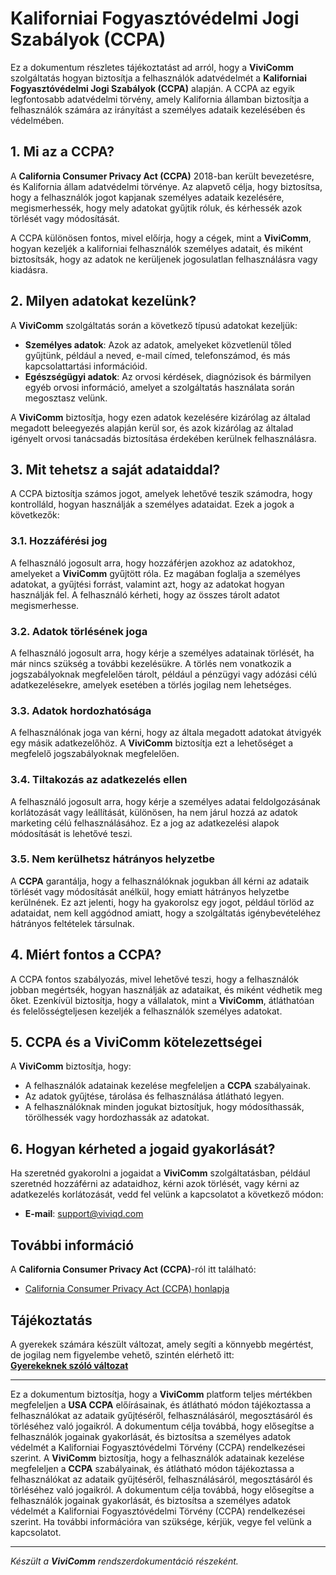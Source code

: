 # Kaliforniai Fogyasztóvédelmi Jogi Szabályok (CCPA)

Ez a dokumentum részletes tájékoztatást ad arról, hogy a **ViviComm** szolgáltatás hogyan biztosítja a felhasználók adatvédelmét a **Kaliforniai Fogyasztóvédelmi Jogi Szabályok (CCPA)** alapján. A CCPA az egyik legfontosabb adatvédelmi törvény, amely Kalifornia államban biztosítja a felhasználók számára az irányítást a személyes adataik kezelésében és védelmében.

## 1. Mi az a CCPA?

A **California Consumer Privacy Act (CCPA)** 2018-ban került bevezetésre, és Kalifornia állam adatvédelmi törvénye. Az alapvető célja, hogy biztosítsa, hogy a felhasználók jogot kapjanak személyes adataik kezelésére, megismerhessék, hogy mely adatokat gyűjtik róluk, és kérhessék azok törlését vagy módosítását.

A CCPA különösen fontos, mivel előírja, hogy a cégek, mint a **ViviComm**, hogyan kezeljék a kaliforniai felhasználók személyes adatait, és miként biztosítsák, hogy az adatok ne kerüljenek jogosulatlan felhasználásra vagy kiadásra.

## 2. Milyen adatokat kezelünk?

A **ViviComm** szolgáltatás során a következő típusú adatokat kezeljük:

- **Személyes adatok**: Azok az adatok, amelyeket közvetlenül tőled gyűjtünk, például a neved, e-mail címed, telefonszámod, és más kapcsolattartási információid.
- **Egészségügyi adatok**: Az orvosi kérdések, diagnózisok és bármilyen egyéb orvosi információ, amelyet a szolgáltatás használata során megosztasz velünk. 

A **ViviComm** biztosítja, hogy ezen adatok kezelésére kizárólag az általad megadott beleegyezés alapján kerül sor, és azok kizárólag az általad igényelt orvosi tanácsadás biztosítása érdekében kerülnek felhasználásra.

## 3. Mit tehetsz a saját adataiddal?

A CCPA biztosítja számos jogot, amelyek lehetővé teszik számodra, hogy kontrolláld, hogyan használják a személyes adataidat. Ezek a jogok a következők:

### 3.1. **Hozzáférési jog**
A felhasználó jogosult arra, hogy hozzáférjen azokhoz az adatokhoz, amelyeket a **ViviComm** gyűjtött róla. Ez magában foglalja a személyes adatokat, a gyűjtési forrást, valamint azt, hogy az adatokat hogyan használják fel. A felhasználó kérheti, hogy az összes tárolt adatot megismerhesse.

### 3.2. **Adatok törlésének joga**
A felhasználó jogosult arra, hogy kérje a személyes adatainak törlését, ha már nincs szükség a további kezelésükre. A törlés nem vonatkozik a jogszabályoknak megfelelően tárolt, például a pénzügyi vagy adózási célú adatkezelésekre, amelyek esetében a törlés jogilag nem lehetséges.

### 3.3. **Adatok hordozhatósága**
A felhasználónak joga van kérni, hogy az általa megadott adatokat átvigyék egy másik adatkezelőhöz. A **ViviComm** biztosítja ezt a lehetőséget a megfelelő jogszabályoknak megfelelően.

### 3.4. **Tiltakozás az adatkezelés ellen**
A felhasználó jogosult arra, hogy kérje a személyes adatai feldolgozásának korlátozását vagy leállítását, különösen, ha nem járul hozzá az adatok marketing célú felhasználásához. Ez a jog az adatkezelési alapok módosítását is lehetővé teszi.

### 3.5. **Nem kerülhetsz hátrányos helyzetbe**
A **CCPA** garantálja, hogy a felhasználóknak jogukban áll kérni az adataik törlését vagy módosítását anélkül, hogy emiatt hátrányos helyzetbe kerülnének. Ez azt jelenti, hogy ha gyakorolsz egy jogot, például törlöd az adataidat, nem kell aggódnod amiatt, hogy a szolgáltatás igénybevételéhez hátrányos feltételek társulnak.

## 4. Miért fontos a CCPA?

A CCPA fontos szabályozás, mivel lehetővé teszi, hogy a felhasználók jobban megértsék, hogyan használják az adataikat, és miként védhetik meg őket. Ezenkívül biztosítja, hogy a vállalatok, mint a **ViviComm**, átláthatóan és felelősségteljesen kezeljék a felhasználók személyes adatokat.

## 5. CCPA és a **ViviComm** kötelezettségei

A **ViviComm** biztosítja, hogy:

- A felhasználók adatainak kezelése megfeleljen a **CCPA** szabályainak.
- Az adatok gyűjtése, tárolása és felhasználása átlátható legyen.
- A felhasználóknak minden jogukat biztosítjuk, hogy módosíthassák, törölhessék vagy hordozhassák az adatokat.

## 6. Hogyan kérheted a jogaid gyakorlását?

Ha szeretnéd gyakorolni a jogaidat a **ViviComm** szolgáltatásban, például szeretnéd hozzáférni az adataidhoz, kérni azok törlését, vagy kérni az adatkezelés korlátozását, vedd fel velünk a kapcsolatot a következő módon:

- **E-mail**: [support@viviqd.com](mailto:support@viviqd.com)

## További információ

A **California Consumer Privacy Act (CCPA)**-ról itt található:  
- [California Consumer Privacy Act (CCPA) honlapja](https://oag.ca.gov/privacy/ccpa)

## Tájékoztatás

A gyerekek számára készült változat, amely segíti a könnyebb megértést,<br/> de jogilag nem figyelembe vehető, szintén elérhető itt:  
[**Gyerekeknek szóló változat**](../easy/easy-usa-ccpa-compliance.md)

---

Ez a dokumentum biztosítja, hogy a **ViviComm** platform teljes mértékben megfeleljen a **USA CCPA** előírásainak, és átlátható módon tájékoztassa a felhasználókat az adataik gyűjtéséről, felhasználásáról, megosztásáról és törléséhez való jogaikról. A dokumentum célja továbbá, hogy elősegítse a felhasználók jogainak gyakorlását, és biztosítsa a személyes adatok védelmét a Kaliforniai Fogyasztóvédelmi Törvény (CCPA) rendelkezései szerint.
A **ViviComm** biztosítja, hogy a felhasználók adatainak kezelése megfeleljen a **CCPA** szabályainak, és átlátható módon tájékoztassa a felhasználókat az adataik gyűjtéséről, felhasználásáról, megosztásáról és törléséhez való jogaikról. A dokumentum célja továbbá, hogy elősegítse a felhasználók jogainak gyakorlását, és biztosítsa a személyes adatok védelmét a Kaliforniai Fogyasztóvédelmi Törvény (CCPA) rendelkezései szerint. Ha további információra van szüksége, kérjük, vegye fel velünk a kapcsolatot.

---

*Készült a **ViviComm** rendszerdokumentáció részeként.*